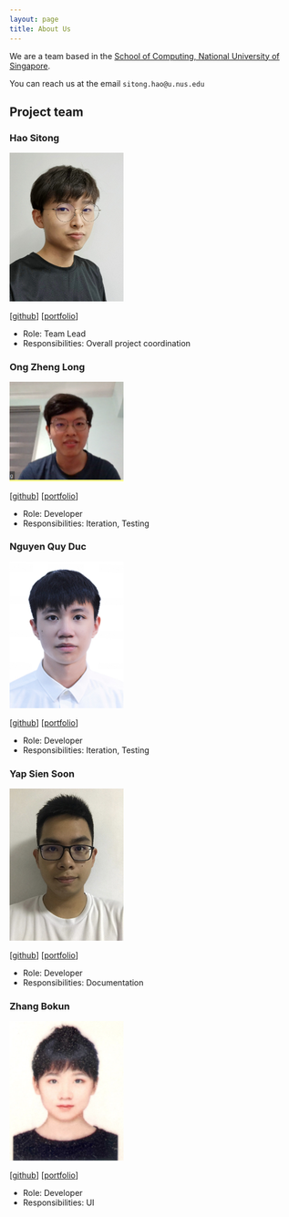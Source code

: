 ```yaml
---
layout: page
title: About Us
---
```


We are a team based in the [School of Computing, National University of Singapore](http://www.comp.nus.edu.sg).

You can reach us at the email `sitong.hao@u.nus.edu`

## Project team

### Hao Sitong

<img src="images/o-ohst.jpg" width="200px">

[[github](https://github.com/o-ohst)]
[[portfolio](team/o-ohst.md)]

* Role: Team Lead
* Responsibilities: Overall project coordination

### Ong Zheng Long

<img src="images/zhenglong3.png" width="200px">

[[github](https://github.com/ZhengLong3)]
[[portfolio](team/zhenglong3.md)]

* Role: Developer
* Responsibilities: Iteration, Testing

### Nguyen Quy Duc

<img src="images/ngquyduc.png" width="200px">

[[github](https://github.com/ngquyduc)]
[[portfolio](team/ngquyduc.md)]

* Role: Developer
* Responsibilities: Iteration, Testing

### Yap Sien Soon

<img src="images/ssyap98.jpg" width="200px">

[[github](https://github.com/ssyap98)]
[[portfolio](team/ssyap98.md)]

* Role: Developer
* Responsibilities: Documentation

### Zhang Bokun

<img src="images/bokun2.png" width="200px">

[[github](http://github.com/bokun2)]
[[portfolio](team/bokun2.md)]

* Role: Developer
* Responsibilities: UI
